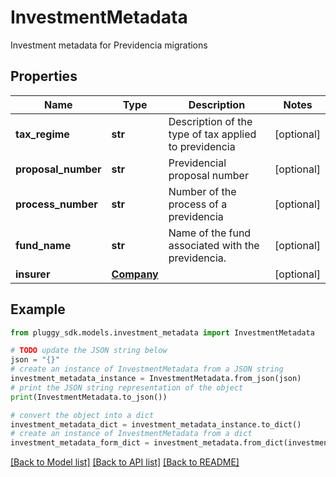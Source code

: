 # InvestmentMetadata

Investment metadata for Previdencia migrations

## Properties

Name | Type | Description | Notes
------------ | ------------- | ------------- | -------------
**tax_regime** | **str** | Description of the type of tax applied to previdencia | [optional] 
**proposal_number** | **str** | Previdencial proposal number | [optional] 
**process_number** | **str** | Number of the process of a previdencia | [optional] 
**fund_name** | **str** | Name of the fund associated with the previdencia. | [optional] 
**insurer** | [**Company**](.md) |  | [optional] 

## Example

```python
from pluggy_sdk.models.investment_metadata import InvestmentMetadata

# TODO update the JSON string below
json = "{}"
# create an instance of InvestmentMetadata from a JSON string
investment_metadata_instance = InvestmentMetadata.from_json(json)
# print the JSON string representation of the object
print(InvestmentMetadata.to_json())

# convert the object into a dict
investment_metadata_dict = investment_metadata_instance.to_dict()
# create an instance of InvestmentMetadata from a dict
investment_metadata_form_dict = investment_metadata.from_dict(investment_metadata_dict)
```
[[Back to Model list]](../README.md#documentation-for-models) [[Back to API list]](../README.md#documentation-for-api-endpoints) [[Back to README]](../README.md)


